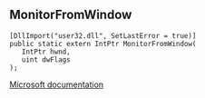 ## MonitorFromWindow

```
[DllImport("user32.dll", SetLastError = true)]
public static extern IntPtr MonitorFromWindow(
   IntPtr hwnd,
   uint dwFlags
);
```

[Microsoft documentation](https://docs.microsoft.com/en-us/windows/win32/api/winuser/nf-winuser-monitorfromwindow)
